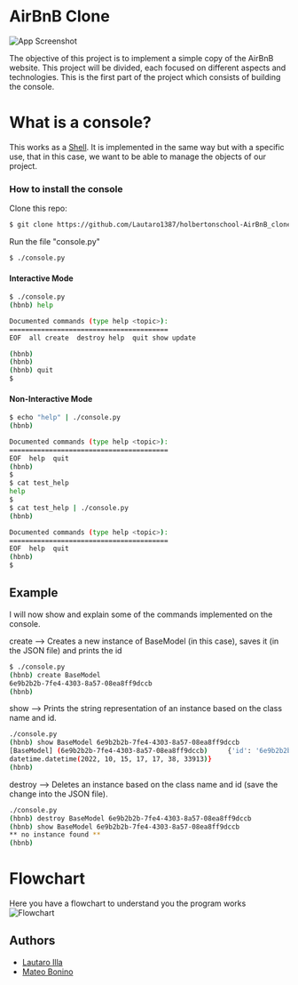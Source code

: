 # AirBnB Clone

![App Screenshot](https://imgs.search.brave.com/jTCrNgZ5d61CuMVlnPLxirGgtFhn5nmZigZMPxAfFIo/rs:fit:1200:1036:1/g:ce/aHR0cHM6Ly9pbWd1/ci5jb20vT2lsRXNY/Vi5wbmc)


The objective of this project is to implement a simple copy of the AirBnB website.
This project will be divided, each focused on different aspects and technologies.
This is the first part of the project which consists of building the console.

# What is a console?
 This works as a [Shell](https://github.com/Lautaro1387/holbertonschool-simple_shell).
It is implemented in the same way but with a specific use, that in this case, we want to be able to manage the objects of our project.

### How to install the console
Clone this repo:
```bash
$ git clone https://github.com/Lautaro1387/holbertonschool-AirBnB_clone
```

Run the file "console.py"
```bash
$ ./console.py
```

#### Interactive Mode
```bash
$ ./console.py
(hbnb) help

Documented commands (type help <topic>):
========================================
EOF  all create  destroy help  quit show update

(hbnb) 
(hbnb) 
(hbnb) quit
$
```
#### Non-Interactive Mode
```bash
$ echo "help" | ./console.py
(hbnb)

Documented commands (type help <topic>):
========================================
EOF  help  quit
(hbnb) 
$
$ cat test_help
help
$
$ cat test_help | ./console.py
(hbnb)

Documented commands (type help <topic>):
========================================
EOF  help  quit
(hbnb) 
$
```

## Example
I will now show and explain some of the commands implemented on the console.

create --> Creates a new instance of BaseModel (in this case), saves it (in the JSON file) and prints the id
```bash
$ ./console.py
(hbnb) create BaseModel
6e9b2b2b-7fe4-4303-8a57-08ea8ff9dccb
(hbnb)
```

show --> Prints the string representation of an instance based on the class name and id.
```bash
./console.py
(hbnb) show BaseModel 6e9b2b2b-7fe4-4303-8a57-08ea8ff9dccb
[BaseModel] (6e9b2b2b-7fe4-4303-8a57-08ea8ff9dccb)     {'id': '6e9b2b2b-7fe4-4303-8a57-08ea8ff9dccb', 'created_at': datetime.datetime(2022, 10, 15, 17, 17, 38, 33901), 'updated_at':
datetime.datetime(2022, 10, 15, 17, 17, 38, 33913)}
(hbnb)
```

destroy --> Deletes an instance based on the class name and id (save the change into the JSON file).
```bash
./console.py
(hbnb) destroy BaseModel 6e9b2b2b-7fe4-4303-8a57-08ea8ff9dccb
(hbnb) show BaseModel 6e9b2b2b-7fe4-4303-8a57-08ea8ff9dccb
** no instance found **
(hbnb)
```

# Flowchart
Here you have a flowchart to understand you the program works
![Flowchart](https://imageup.me/images/c1f17ae2-e3ed-4cec-b1bc-bc2f7f36a12d.png)

## Authors

- [Lautaro Illa](https://github.com/Lautaro1387)
- [Mateo Bonino](https://github.com/mateobonino)
